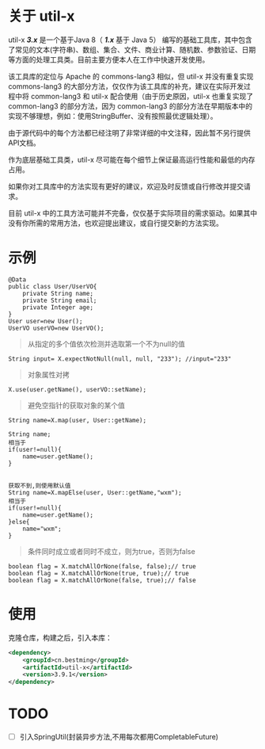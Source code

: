 # 关于 util-x
util-x ***3.x*** 是一个基于Java 8（ ***1.x*** 基于 Java 5） 编写的基础工具库，其中包含了常见的文本(字符串)、数组、集合、文件、商业计算、随机数、参数验证、日期等方面的处理工具类。目前主要方便本人在工作中快速开发使用。

该工具库的定位与 Apache 的 commons-lang3 相似，但 util-x 并没有重复实现 commons-lang3 的大部分方法，仅仅作为该工具库的补充，建议在实际开发过程中将 common-lang3 和 util-x 配合使用（由于历史原因，util-x 也重复实现了 common-lang3 的部分方法，因为 common-lang3 的部分方法在早期版本中的实现不够理想，例如：使用StringBuffer、没有按照最优逻辑处理）。

由于源代码中的每个方法都已经注明了非常详细的中文注释，因此暂不另行提供API文档。

作为底层基础工具类，util-x 尽可能在每个细节上保证最高运行性能和最低的内存占用。

如果你对工具库中的方法实现有更好的建议，欢迎及时反馈或自行修改并提交请求。

目前 util-x 中的工具方法可能并不完备，仅仅基于实际项目的需求驱动。如果其中没有你所需的常用方法，也欢迎提出建议，或自行提交新的方法实现。

# 示例

```
@Data
public class User/UserVO{
    private String name;
    private String email;
    private Integer age;
}
User user=new User();
UserVO userVO=new UserVO();
```



> 从指定的多个值依次检测并选取第一个不为null的值

```
String input= X.expectNotNull(null, null, "233"); //input="233"
```

> 对象属性对拷

```
X.use(user.getName(), userVO::setName);
```

> 避免空指针的获取对象的某个值

```
String name=X.map(user, User::getName);

String name;
相当于
if(user!=null){
	name=user.getName();
}


获取不到,则使用默认值
String name=X.mapElse(user, User::getName,"wxm");
相当于
if(user!=null){
	name=user.getName();
}else{
	name="wxm";
}
```

> 条件同时成立或者同时不成立，则为true，否则为false

```
boolean flag = X.matchAllOrNone(false, false);// true
boolean flag = X.matchAllOrNone(true, true);// true
boolean flag = X.matchAllOrNone(false, true);// false
```

# 使用
克隆仓库，构建之后，引入本库：

```xml
<dependency>
	<groupId>cn.bestming</groupId>
	<artifactId>util-x</artifactId>
	<version>3.9.1</version>
</dependency>
```

# TODO 

- [ ] 引入SpringUtil(封装异步方法,不用每次都用CompletableFuture)

